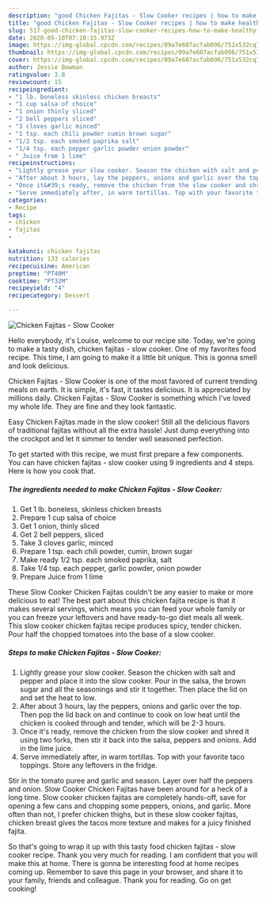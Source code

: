 ```yaml
---
description: "good Chicken Fajitas - Slow Cooker recipes | how to make healthy Chicken Fajitas - Slow Cooker"
title: "good Chicken Fajitas - Slow Cooker recipes | how to make healthy Chicken Fajitas - Slow Cooker"
slug: 517-good-chicken-fajitas-slow-cooker-recipes-how-to-make-healthy-chicken-fajitas-slow-cooker
date: 2020-05-10T07:10:15.973Z
image: https://img-global.cpcdn.com/recipes/09a7e607acfab096/751x532cq70/chicken-fajitas-slow-cooker-recipe-main-photo.jpg
thumbnail: https://img-global.cpcdn.com/recipes/09a7e607acfab096/751x532cq70/chicken-fajitas-slow-cooker-recipe-main-photo.jpg
cover: https://img-global.cpcdn.com/recipes/09a7e607acfab096/751x532cq70/chicken-fajitas-slow-cooker-recipe-main-photo.jpg
author: Jessie Bowman
ratingvalue: 3.8
reviewcount: 15
recipeingredient:
- "1 lb. boneless skinless chicken breasts"
- "1 cup salsa of choice"
- "1 onion thinly sliced"
- "2 bell peppers sliced"
- "3 cloves garlic minced"
- "1 tsp. each chili powder cumin brown sugar"
- "1/2 tsp. each smoked paprika salt"
- "1/4 tsp. each pepper garlic powder onion powder"
- " Juice from 1 lime"
recipeinstructions:
- "Lightly grease your slow cooker. Season the chicken with salt and pepper and place it into the slow cooker. Pour in the salsa, the brown sugar and all the seasonings and stir it together. Then place the lid on and set the heat to low."
- "After about 3 hours, lay the peppers, onions and garlic over the top. Then pop the lid back on and continue to cook on low heat until the chicken is cooked through and tender, which will be 2-3 hours."
- "Once it&#39;s ready, remove the chicken from the slow cooker and shred it using two forks, then stir it back into the salsa, peppers and onions. Add in the lime juice."
- "Serve immediately after, in warm tortillas. Top with your favorite taco toppings. Store any leftovers in the fridge."
categories:
- Recipe
tags:
- chicken
- fajitas
- 

katakunci: chicken fajitas  
nutrition: 133 calories
recipecuisine: American
preptime: "PT40M"
cooktime: "PT32M"
recipeyield: "4"
recipecategory: Dessert

---
```



![Chicken Fajitas - Slow Cooker](https://img-global.cpcdn.com/recipes/09a7e607acfab096/751x532cq70/chicken-fajitas-slow-cooker-recipe-main-photo.jpg)

Hello everybody, it's Louise, welcome to our recipe site. Today, we're going to make a tasty dish, chicken fajitas - slow cooker. One of my favorites food recipe. This time, I am going to make it a little bit unique. This is gonna smell and look delicious.

Chicken Fajitas - Slow Cooker is one of the most favored of current trending meals on earth. It is simple, it's fast, it tastes delicious. It is appreciated by millions daily. Chicken Fajitas - Slow Cooker is something which I've loved my whole life. They are fine and they look fantastic.

Easy Chicken Fajitas made in the slow cooker! Still all the delicious flavors of traditional fajitas without all the extra hassle! Just dump everything into the crockpot and let it simmer to tender well seasoned perfection.


To get started with this recipe, we must first prepare a few components. You can have chicken fajitas - slow cooker using 9 ingredients and 4 steps. Here is how you cook that.

<!--inarticleads1-->

##### The ingredients needed to make Chicken Fajitas - Slow Cooker:

1. Get 1 lb. boneless, skinless chicken breasts
1. Prepare 1 cup salsa of choice
1. Get 1 onion, thinly sliced
1. Get 2 bell peppers, sliced
1. Take 3 cloves garlic, minced
1. Prepare 1 tsp. each chili powder, cumin, brown sugar
1. Make ready 1/2 tsp. each smoked paprika, salt
1. Take 1/4 tsp. each pepper, garlic powder, onion powder
1. Prepare  Juice from 1 lime


These Slow Cooker Chicken Fajitas couldn&#39;t be any easier to make or more delicious to eat! The best part about this chicken fajita recipe is that it makes several servings, which means you can feed your whole family or you can freeze your leftovers and have ready-to-go diet meals all week. This slow cooker chicken fajitas recipe produces spicy, tender chicken. Pour half the chopped tomatoes into the base of a slow cooker. 

<!--inarticleads2-->

##### Steps to make Chicken Fajitas - Slow Cooker:

1. Lightly grease your slow cooker. Season the chicken with salt and pepper and place it into the slow cooker. Pour in the salsa, the brown sugar and all the seasonings and stir it together. Then place the lid on and set the heat to low.
1. After about 3 hours, lay the peppers, onions and garlic over the top. Then pop the lid back on and continue to cook on low heat until the chicken is cooked through and tender, which will be 2-3 hours.
1. Once it&#39;s ready, remove the chicken from the slow cooker and shred it using two forks, then stir it back into the salsa, peppers and onions. Add in the lime juice.
1. Serve immediately after, in warm tortillas. Top with your favorite taco toppings. Store any leftovers in the fridge.


Stir in the tomato puree and garlic and season. Layer over half the peppers and onion. Slow Cooker Chicken Fajitas have been around for a heck of a long time. Slow cooker chicken fajitas are completely hands-off, save for opening a few cans and chopping some peppers, onions, and garlic. More often than not, I prefer chicken thighs, but in these slow cooker fajitas, chicken breast gives the tacos more texture and makes for a juicy finished fajita. 

So that's going to wrap it up with this tasty food chicken fajitas - slow cooker recipe. Thank you very much for reading. I am confident that you will make this at home. There is gonna be interesting food at home recipes coming up. Remember to save this page in your browser, and share it to your family, friends and colleague. Thank you for reading. Go on get cooking!
